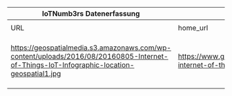 |IoTNumb3rs Datenerfassung|||||||||||
| ---- | ---- | ---- | ---- | ---- | ---- | ---- | ---- | ---- | ---- | ---- |
||||||||||||
|URL|home_url|filename|device_class|device_count|market_class|market_volume|prognosis_year|publication_year|authorship_class|Dropbox folder|
|https://geospatialmedia.s3.amazonaws.com/wp-content/uploads/2016/08/20160805-Internet-of-Things-IoT-Infographic-location-geospatial1.jpg|https://www.geospatialworld.net/blogs/guide-internet-of-things-iot-infographic/|file3_20160805-Internet-of-Things-IoT-Infographic-location-geospatial1.jpg||||||||Pattoho/20181119-0000|
